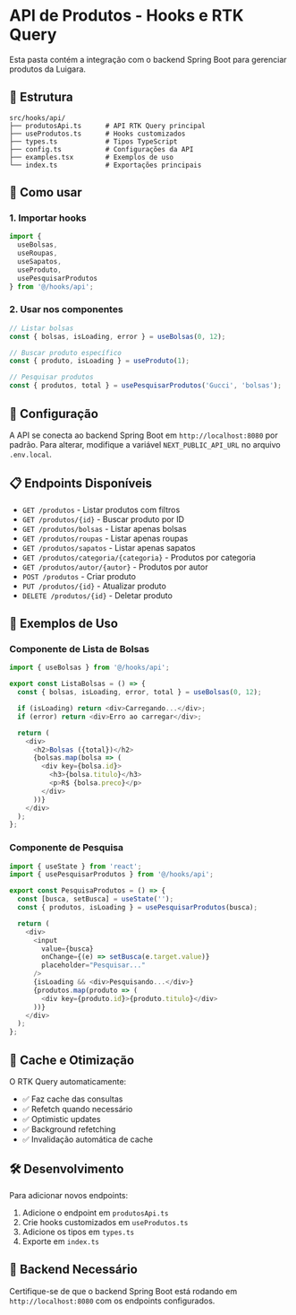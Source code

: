 # API de Produtos - Hooks e RTK Query

Esta pasta contém a integração com o backend Spring Boot para gerenciar produtos da Luigara.

## 📁 Estrutura

```
src/hooks/api/
├── produtosApi.ts      # API RTK Query principal
├── useProdutos.ts      # Hooks customizados
├── types.ts            # Tipos TypeScript
├── config.ts           # Configurações da API
├── examples.tsx        # Exemplos de uso
└── index.ts            # Exportações principais
```

## 🚀 Como usar

### 1. Importar hooks

```typescript
import { 
  useBolsas, 
  useRoupas, 
  useSapatos, 
  useProduto,
  usePesquisarProdutos 
} from '@/hooks/api';
```

### 2. Usar nos componentes

```typescript
// Listar bolsas
const { bolsas, isLoading, error } = useBolsas(0, 12);

// Buscar produto específico
const { produto, isLoading } = useProduto(1);

// Pesquisar produtos
const { produtos, total } = usePesquisarProdutos('Gucci', 'bolsas');
```

## 🔧 Configuração

A API se conecta ao backend Spring Boot em `http://localhost:8080` por padrão.
Para alterar, modifique a variável `NEXT_PUBLIC_API_URL` no arquivo `.env.local`.

## 📋 Endpoints Disponíveis

- `GET /produtos` - Listar produtos com filtros
- `GET /produtos/{id}` - Buscar produto por ID
- `GET /produtos/bolsas` - Listar apenas bolsas
- `GET /produtos/roupas` - Listar apenas roupas
- `GET /produtos/sapatos` - Listar apenas sapatos
- `GET /produtos/categoria/{categoria}` - Produtos por categoria
- `GET /produtos/autor/{autor}` - Produtos por autor
- `POST /produtos` - Criar produto
- `PUT /produtos/{id}` - Atualizar produto
- `DELETE /produtos/{id}` - Deletar produto

## 🎯 Exemplos de Uso

### Componente de Lista de Bolsas

```typescript
import { useBolsas } from '@/hooks/api';

export const ListaBolsas = () => {
  const { bolsas, isLoading, error, total } = useBolsas(0, 12);

  if (isLoading) return <div>Carregando...</div>;
  if (error) return <div>Erro ao carregar</div>;

  return (
    <div>
      <h2>Bolsas ({total})</h2>
      {bolsas.map(bolsa => (
        <div key={bolsa.id}>
          <h3>{bolsa.titulo}</h3>
          <p>R$ {bolsa.preco}</p>
        </div>
      ))}
    </div>
  );
};
```

### Componente de Pesquisa

```typescript
import { useState } from 'react';
import { usePesquisarProdutos } from '@/hooks/api';

export const PesquisaProdutos = () => {
  const [busca, setBusca] = useState('');
  const { produtos, isLoading } = usePesquisarProdutos(busca);

  return (
    <div>
      <input 
        value={busca}
        onChange={(e) => setBusca(e.target.value)}
        placeholder="Pesquisar..."
      />
      {isLoading && <div>Pesquisando...</div>}
      {produtos.map(produto => (
        <div key={produto.id}>{produto.titulo}</div>
      ))}
    </div>
  );
};
```

## 🔄 Cache e Otimização

O RTK Query automaticamente:
- ✅ Faz cache das consultas
- ✅ Refetch quando necessário
- ✅ Optimistic updates
- ✅ Background refetching
- ✅ Invalidação automática de cache

## 🛠️ Desenvolvimento

Para adicionar novos endpoints:

1. Adicione o endpoint em `produtosApi.ts`
2. Crie hooks customizados em `useProdutos.ts`
3. Adicione os tipos em `types.ts`
4. Exporte em `index.ts`

## 🔗 Backend Necessário

Certifique-se de que o backend Spring Boot está rodando em `http://localhost:8080` com os endpoints configurados.